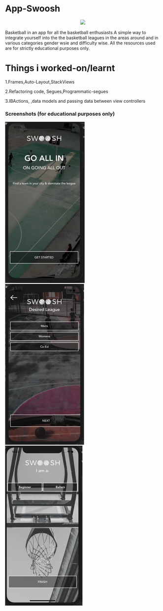 # App-Swoosh

<p align="center">
<img src="https://img.shields.io/badge/swift-%204%20%7C%204.2%20-blue.svg" />
</p>

Basketball in an app for all the basketball enthusiasts
A simple way to integrate yourself into the the basketball leagues in the areas around and in various categories gender wsie and difficulty wise. All the resources used are for strictly educational purposes only.


# Things i worked-on/learnt
1.Frames,Auto-Layout,StackViews

2.Refactoring code, Segues,Programmatic-segues

3.IBActions, ,data models and passing data between view controllers


### Screenshots (for educational purposes only)

![](https://github.com/RamitSharma991/App-Swoosh/blob/HomeScreen-UI-AutoLayout/3.png)![](https://github.com/RamitSharma991/App-Swoosh/blob/HomeScreen-UI-AutoLayout/2.png)![](https://github.com/RamitSharma991/App-Swoosh/blob/HomeScreen-UI-AutoLayout/1.png)
